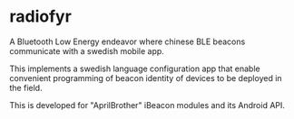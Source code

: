 # radiofyr
A Bluetooth Low Energy endeavor where chinese BLE beacons communicate with a swedish mobile app.

This implements a swedish language configuration app that enable convenient programming of
beacon identity of devices to be deployed in the field.

This is developed for "AprilBrother" iBeacon modules and its Android API.
